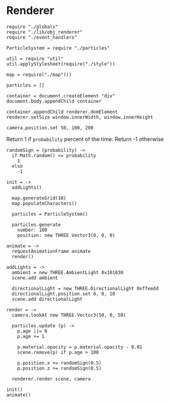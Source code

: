 Renderer
========

    require "./globals"
    require "./lib/obj_renderer"
    require "./event_handlers"

    ParticleSystem = require "./particles"

    util = require "util"
    util.applyStylesheet(require("./style"))

    map = require("./map")()

    particles = []

    container = document.createElement "div"
    document.body.appendChild container

    container.appendChild renderer.domElement
    renderer.setSize window.innerWidth, window.innerHeight

    camera.position.set 50, 100, 200

Return 1 if `probability` percent of the time.
Return -1 otherwise

    randomSign = (probability) ->
      if Math.random() <= probability
        1
      else
        -1

    init = ->
      addLights()

      map.generateGrid(10)
      map.populateCharacters()

      particles = ParticleSystem()

      particles.generate
        number: 100
        position: new THREE.Vector3(0, 0, 0)

    animate = ->
      requestAnimationFrame animate
      render()

    addLights = ->
      ambient = new THREE.AmbientLight 0x101030
      scene.add ambient

      directionalLight = new THREE.DirectionalLight 0xffeedd
      directionalLight.position.set 0, 0, 10
      scene.add directionalLight

    render = ->
      camera.lookAt new THREE.Vector3(50, 0, 50)

      particles.update (p) ->
        p.age ||= 0
        p.age += 1

        p.material.opacity = p.material.opacity - 0.01
        scene.remove(p) if p.age > 100

        p.position.x += randomSign(0.5)
        p.position.z += randomSign(0.5)

      renderer.render scene, camera

    init()
    animate()
